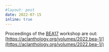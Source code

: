 ```yaml
---
#layout: post
date: 2022-07-15
inline: true
---
```


Proceedings of the [BEA17](/bea/2022) workshop are out: [https://aclanthology.org/volumes/2022.bea-1/](https://aclanthology.org/volumes/2022.bea-1/)
